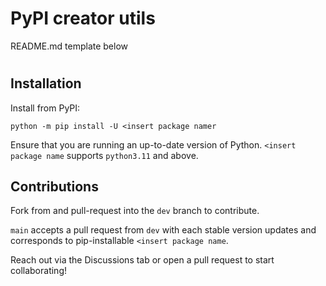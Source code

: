 # PyPI creator utils

README.md template below

# <insert package name>

<insert package description>

## Installation

Install from PyPI:

`python -m pip install -U <insert package namer`

Ensure that you are running an up-to-date version of Python. `<insert package name`
supports `python3.11` and above.

## Contributions

Fork from and pull-request into the `dev` branch to contribute.

`main` accepts a pull request from `dev` with each stable version updates and
corresponds to pip-installable `<insert package name`.

Reach out via the Discussions tab or open a pull request to start collaborating!




